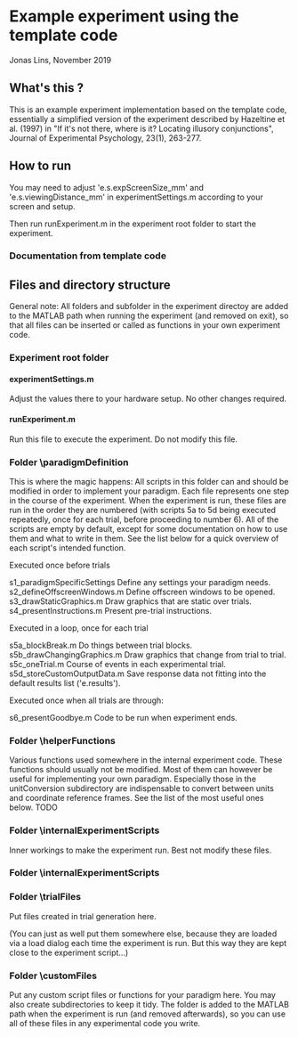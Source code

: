# Example experiment using the template code

Jonas Lins, November 2019


## What's this ? 

This is an example experiment implementation based on the template code,
essentially a simplified version of the experiment described by
Hazeltine et al. (1997) in "If it's not there, where is it? Locating
illusory conjunctions", Journal of Experimental Psychology, 23(1), 263-277.

## How to run 

You may need to adjust 'e.s.expScreenSize_mm' and 'e.s.viewingDistance_mm'
in experimentSettings.m according to your screen and setup.

Then run runExperiment.m in the experiment root folder to start the experiment.


### Documentation from template code

## Files and directory structure

General note: All folders and subfolder in the experiment directoy are
added to the MATLAB path when running the experiment (and removed on exit),
so that all files can be inserted or called as functions in your own
experiment code.

### Experiment root folder
#### experimentSettings.m
Adjust the values there to your hardware setup. No other changes required.
#### runExperiment.m
Run this file to execute the experiment. Do not modify this file.

### Folder \paradigmDefinition
This is where the magic happens: All scripts in this folder can and should
be modified in order to implement your paradigm. Each file represents one
step in the course of the experiment. When the experiment is run, these
files are run in the order they are numbered (with scripts 5a to 5d being
executed repeatedly, once for each trial, before proceeding to number 6).
All of the scripts are empty by default, except for some documentation on
how to use them and what to write in them. See the list below for a quick
overview of each script's intended function.

Executed once before trials

s1_paradigmSpecificSettings   Define any settings your paradigm needs.
s2_defineOffscreenWindows.m   Define offscreen windows to be opened.
s3_drawStaticGraphics.m       Draw graphics that are static over trials.
s4_presentInstructions.m      Present pre-trial instructions.

Executed in a loop, once for each trial

s5a_blockBreak.m               Do things between trial blocks.
s5b_drawChangingGraphics.m     Draw graphics that change from trial to trial.
s5c_oneTrial.m                 Course of events in each experimental trial.
s5d_storeCustomOutputData.m    Save response data not fitting into the
                               default results list ('e.results').

Executed once when all trials are through:

s6_presentGoodbye.m               Code to be run when experiment ends.         

### Folder \helperFunctions
Various functions used somewhere in the internal experiment code. These
functions should usually not be modified. Most of them can however
be useful for implementing your own paradigm. Especially those in the 
unitConversion subdirectory are indispensable to convert between units and
coordinate reference frames. See the list of the most useful ones below. TODO

### Folder \internalExperimentScripts
Inner workings to make the experiment run. Best not modify these files.

### Folder \internalExperimentScripts

### Folder \trialFiles
Put files created in trial generation here.

(You can just as well put them
somewhere else, because they are loaded via a load dialog each time the
experiment is run. But this way they are kept close to the experiment 
script...)

### Folder \customFiles
Put any custom script files or functions for your paradigm here. You may
also create subdirectories to keep it tidy. The folder is added to the 
MATLAB path when the experiment is run (and removed afterwards), so you can
use all of these files in any experimental code you write.




